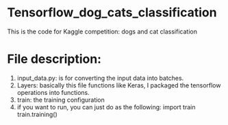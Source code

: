 # Tensorflow_dog_cats_classification
This is the code for Kaggle competition:  dogs and cat classification

# File description:
1. input_data.py: is for converting the input data into batches.
2. Layers: basically this file functions like Keras, I packaged the tensorflow operations into functions.
3. train: the training configuration
4. if you want to run, you can just do as the following:
   import train
   train.training()
